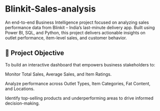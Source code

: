 # Blinkit-Sales-analysis
An end-to-end Business Intelligence project focused on analyzing sales performance data from Blinkit – India’s last-minute delivery app. Built using Power BI, SQL, and Python, this project delivers actionable insights on outlet performance, item-level sales, and customer behavior.

## 🧠 Project Objective
To build an interactive dashboard that empowers business stakeholders to:

Monitor Total Sales, Average Sales, and Item Ratings.

Analyze performance across Outlet Types, Item Categories, Fat Content, and Locations.

Identify top-selling products and underperforming areas to drive informed decision-making.
